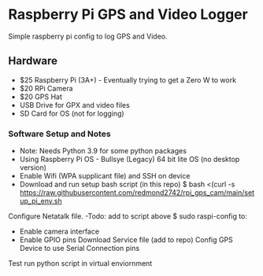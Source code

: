 # Raspberry Pi GPS and Video Logger
Simple raspberry pi config to log GPS and Video.

## Hardware
* $25 Raspberry Pi (3A+) - Eventually trying to get a Zero W to work
* $20 RPi Camera
* $20 GPS Hat
* USB Drive for GPX and video files
* SD Card for OS (not for logging)

### Software Setup and Notes
* Note: Needs Python 3.9 for some python packages
* Using Raspberry Pi OS - Bullsye (Legacy) 64 bit lite OS (no desktop version)
* Enable Wifi (WPA supplicant file) and SSH on device
* Download and run setup bash script (in this repo)
  $ bash <(curl -s https://raw.githubusercontent.com/redmond2742/rpi_gps_cam/main/setup_pi_env.sh



Configure Netatalk file. -Todo: add to script above
$ sudo raspi-config to:
  * Enable camera interface
  * Enable GPIO pins
Download Service file (add to repo)
Config GPS Device to use Serial Connection pins

Test run python script in virtual enviornment



